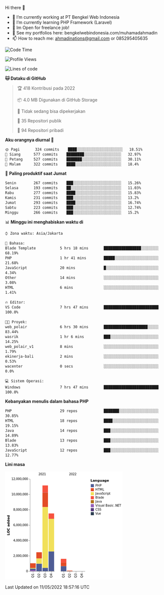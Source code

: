 Hi there 👋

- 🔭 I’m currently working at PT Bengkel Web Indonesia
- 🌱 I’m currently learning PHP Framework (Laravel)
- 📂 Im Open for freelance job!
- 🧷 See my portfolios here: bengkelwebindonesia.com/muhamadahmadin
- 📫 How to reach me: ahmadinations@gmail.com or 085295405635


<!--START_SECTION:waka-->
![Code Time](http://img.shields.io/badge/Code%20Time-0-blue)

![Profile Views](http://img.shields.io/badge/Profil%20dilihat-3-blue)

![Lines of code](https://img.shields.io/badge/Sejak%20Hello%20World%20aku%20telah%20menulis-24%20Million%20baris%20kode-blue)

**🐱 Dataku di GitHub** 

> 🏆 418 Kontribusi pada 2022
 > 
> 📦 4.0 MB Digunakan di GitHub Storage 
 > 
> 🚫 Tidak sedang bisa dipekerjakan
 > 
> 📜 35 Repositori publik 
 > 
> 🔑 94 Repositori pribadi  
 > 
**Aku orangnya diurnal 🐤** 

```text
🌞 Pagi       324 commits    ████░░░░░░░░░░░░░░░░░░░░░   18.51% 
🌆 Siang      577 commits    ████████░░░░░░░░░░░░░░░░░   32.97% 
🌃 Petang     527 commits    ███████░░░░░░░░░░░░░░░░░░   30.11% 
🌙 Malam      322 commits    ████░░░░░░░░░░░░░░░░░░░░░   18.4%

```
📅 **Paling produktif saat Jumat** 

```text
Senin        267 commits    ███░░░░░░░░░░░░░░░░░░░░░░   15.26% 
Selasa       193 commits    ██░░░░░░░░░░░░░░░░░░░░░░░   11.03% 
Rabu         277 commits    ████░░░░░░░░░░░░░░░░░░░░░   15.83% 
Kamis        231 commits    ███░░░░░░░░░░░░░░░░░░░░░░   13.2% 
Jumat        293 commits    ████░░░░░░░░░░░░░░░░░░░░░   16.74% 
Sabtu        223 commits    ███░░░░░░░░░░░░░░░░░░░░░░   12.74% 
Minggu       266 commits    ███░░░░░░░░░░░░░░░░░░░░░░   15.2%

```


📊 **Minggu ini menghabiskan waktu di** 

```text
⌚︎ Zona waktu: Asia/Jakarta

💬 Bahasa: 
Blade Template           5 hrs 18 mins       █████████████████░░░░░░░░   68.19% 
PHP                      1 hr 41 mins        █████░░░░░░░░░░░░░░░░░░░░   21.68% 
JavaScript               20 mins             █░░░░░░░░░░░░░░░░░░░░░░░░   4.34% 
Other                    14 mins             ░░░░░░░░░░░░░░░░░░░░░░░░░   3.08% 
HTML                     6 mins              ░░░░░░░░░░░░░░░░░░░░░░░░░   1.41%

🔥 Editor: 
VS Code                  7 hrs 47 mins       █████████████████████████   100.0%

🐱‍💻 Proyek: 
web_polair               6 hrs 30 mins       ████████████████████░░░░░   83.44% 
wasrik                   1 hr 6 mins         ███░░░░░░░░░░░░░░░░░░░░░░   14.25% 
web_polair_v1            8 mins              ░░░░░░░░░░░░░░░░░░░░░░░░░   1.79% 
ekinerja-bali            2 mins              ░░░░░░░░░░░░░░░░░░░░░░░░░   0.53% 
wacenter                 0 secs              ░░░░░░░░░░░░░░░░░░░░░░░░░   0.0%

💻 Sistem Operasi: 
Windows                  7 hrs 47 mins       █████████████████████████   100.0%

```

**Kebanyakan menulis dalam bahasa PHP** 

```text
PHP                      29 repos            ███████░░░░░░░░░░░░░░░░░░   30.85% 
HTML                     18 repos            ████░░░░░░░░░░░░░░░░░░░░░   19.15% 
Java                     14 repos            ███░░░░░░░░░░░░░░░░░░░░░░   14.89% 
Blade                    13 repos            ███░░░░░░░░░░░░░░░░░░░░░░   13.83% 
JavaScript               12 repos            ███░░░░░░░░░░░░░░░░░░░░░░   12.77%

```


**Lini masa**

![Chart not found](https://raw.githubusercontent.com/MuhamadAhmadin/MuhamadAhmadin/master/charts/bar_graph.png) 


 Last Updated on 11/05/2022 18:57:16 UTC
<!--END_SECTION:waka-->
